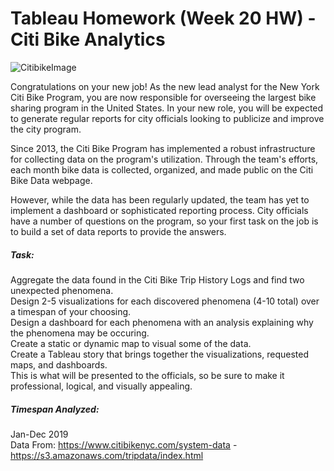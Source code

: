# Tableau Homework (Week 20 HW) - Citi Bike Analytics

![CitibikeImage](https://nypost.com/wp-content/uploads/sites/2/2013/12/citibike1.jpg?quality=80&strip=all&w=618&h=410&crop=1)

Congratulations on your new job! As the new lead analyst for the New York Citi Bike Program, you are now responsible for overseeing the largest bike sharing program in the United States. In your new role, you will be expected to generate regular reports for city officials looking to publicize and improve the city program.

Since 2013, the Citi Bike Program has implemented a robust infrastructure for collecting data on the program's utilization. Through the team's efforts, each month bike data is collected, organized, and made public on the Citi Bike Data webpage.

However, while the data has been regularly updated, the team has yet to implement a dashboard or sophisticated reporting process. City officials have a number of questions on the program, so your first task on the job is to build a set of data reports to provide the answers.

##### Task:
Aggregate the data found in the Citi Bike Trip History Logs and find two unexpected phenomena. \
Design 2-5 visualizations for each discovered phenomena (4-10 total) over a timespan of your choosing. \
Design a dashboard for each phenomena with an analysis explaining why the phenomena may be occuring. \
Create a static or dynamic map to visual some of the data. \
Create a Tableau story that brings together the visualizations, requested maps, and dashboards. \
This is what will be presented to the officials, so be sure to make it professional, logical, and visually appealing.

##### Timespan Analyzed:
Jan-Dec 2019 \
Data From: https://www.citibikenyc.com/system-data  -  https://s3.amazonaws.com/tripdata/index.html
